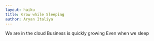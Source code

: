 ```yaml
---
layout: haiku
title: Grow while Sleeping
author: Aryan Italiya
---
```


We are in the cloud
Business is quickly growing
Even when we sleep